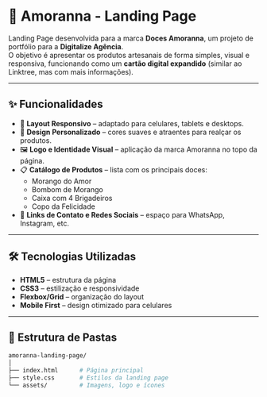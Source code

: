 # 🍫 Amoranna - Landing Page

Landing Page desenvolvida para a marca **Doces Amoranna**, um projeto de portfólio para a **Digitalize Agência**.  
O objetivo é apresentar os produtos artesanais de forma simples, visual e responsiva, funcionando como um **cartão digital expandido** (similar ao Linktree, mas com mais informações).

---

## ✨ Funcionalidades

- 📱 **Layout Responsivo** – adaptado para celulares, tablets e desktops.  
- 🎨 **Design Personalizado** – cores suaves e atraentes para realçar os produtos.  
- 🖼️ **Logo e Identidade Visual** – aplicação da marca Amoranna no topo da página.  
- 📋 **Catálogo de Produtos** – lista com os principais doces:  
  - Morango do Amor  
  - Bombom de Morango  
  - Caixa com 4 Brigadeiros  
  - Copo da Felicidade  
- 🔗 **Links de Contato e Redes Sociais** – espaço para WhatsApp, Instagram, etc.  

---

## 🛠️ Tecnologias Utilizadas

- **HTML5** – estrutura da página  
- **CSS3** – estilização e responsividade  
- **Flexbox/Grid** – organização do layout  
- **Mobile First** – design otimizado para celulares  

---

## 📂 Estrutura de Pastas

```bash
amoranna-landing-page/
│
├── index.html      # Página principal
├── style.css       # Estilos da landing page
└── assets/         # Imagens, logo e ícones
